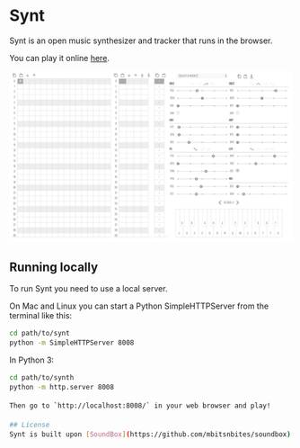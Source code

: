 # Synt

Synt is an open music synthesizer and tracker that runs in the browser.

You can play it online [here](https://1jss.github.io/synt/).

![Screenshot of Synt](synt.png)

## Running locally

To run Synt you need to use a local server.

On Mac and Linux you can start a Python SimpleHTTPServer from the terminal like this:

```bash
cd path/to/synt
python -m SimpleHTTPServer 8008
```

In Python 3:

```bash
cd path/to/synth
python -m http.server 8008

Then go to `http://localhost:8008/` in your web browser and play!

## License
Synt is built upon [SoundBox](https://github.com/mbitsnbites/soundbox) and is licensed under [GPL3](gpl.txt).
